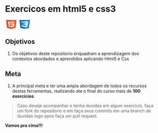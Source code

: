 # Exercicos em html5 e css3

<img align="center" alt="Rafa-HTML" height="30" width="40" src="https://raw.githubusercontent.com/devicons/devicon/master/icons/html5/html5-original.svg"> <img align="center" alt="Rafa-CSS" height="30" width="40" src="https://raw.githubusercontent.com/devicons/devicon/master/icons/css3/css3-original.svg">

## Objetivos

1. Os objetivos deste repositorio enquadram a aprendizagem dos contextos abordados e aprendidos aplicando Html5 e Css

## Meta

1. A principal meta e ter uma ampla abordagem de todos os recursos destas ferramentas, realizando ate o final do curso mais de **100 exercicios**.

> Caso deseje acompanhar e tenha duvidas em algum exercicio, faça um fork do repositorio e em faça seus commits em uma branch de duvidas logo apos faça um pull request.

**Vamos pra cima!!!**
